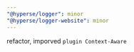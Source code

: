 ```yaml
---
"@hyperse/logger": minor
"@hyperse/logger-website": minor
---
```


refactor, imporved `plugin Context-Aware`
